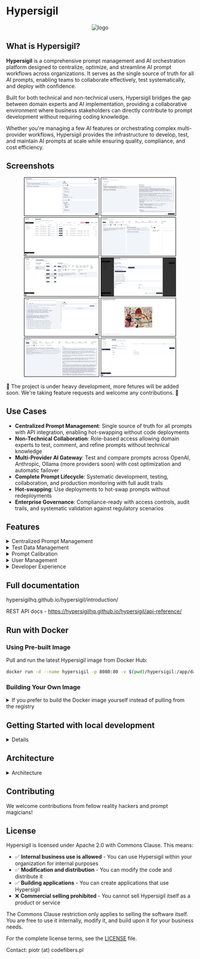 # Hypersigil

<p align="center">
<img width="116" height="114" alt="logo" src="https://github.com/user-attachments/assets/929a4eee-e990-4f65-ba0e-aee2384924f7" />
</p>

## What is Hypersigil?

**Hypersigil** is a comprehensive prompt management and AI orchestration platform designed to centralize, optimize, and streamline AI prompt workflows across organizations. It serves as the single source of truth for all AI prompts, enabling teams to collaborate effectively, test systematically, and deploy with confidence.

Built for both technical and non-technical users, Hypersigil bridges the gap between domain experts and AI implementation, providing a collaborative environment where business stakeholders can directly contribute to prompt development without requiring coding knowledge. 

Whether you're managing a few AI features or orchestrating complex multi-provider workflows, Hypersigil provides the infrastructure to develop, test, and maintain AI prompts at scale while ensuring quality, compliance, and cost efficiency.

## Screenshots
<p align="center">
<a href="docs/images/prompt-view.png" target="_blank"><img width="200" alt="Prompt view" src="docs/images/min/prompt-view.png" style="border:1px solid black; margin:0px;"/></a>
<a href="docs/images/prompt-calibration.png" target="_blank"><img width="200" alt="Settings" src="docs/images/min/prompt-calibration.png" style="border:1px solid black; margin: 0px;" /></a>
<a href="docs/images/execution-list.png" target="_blank"><img width="200" alt="Settings" src="docs/images/min/execution-list.png" style="border:1px solid black; margin: 0px;" /></a>
<a href="docs/images/execution-details.png" target="_blank"><img width="200" alt="Settings" src="docs/images/min/execution-details.png" style="border:1px solid black; margin: 0px;" /></a>
<a href="docs/images/execution-bundles.png" target="_blank"><img width="200" alt="Settings" src="docs/images/min/execution-bundles.png" style="border:1px solid black; margin: 0px;" /></a>
<a href="docs/images/schedule-execution.png" target="_blank"><img width="200" alt="Settings" src="docs/images/min/schedule-execution.png" style="border:1px solid black; margin: 0px;" /></a>
<a href="docs/images/art-crit-prompt.png" target="_blank"><img width="200" alt="Settings" src="docs/images/min/art-crit-prompt.png" style="border:1px solid black; margin: 0px;" /></a>
<a href="docs/images/art-crit-file.png" target="_blank"><img width="200" alt="Settings" src="docs/images/min/art-crit-file.png" style="border:1px solid black; margin: 0px;" /></a>
<a href="docs/images/art-crit-execution.png" target="_blank"><img width="200" alt="Settings" src="docs/images/min/art-crit-execution.png" style="border:1px solid black; margin: 0px;" /></a>
<a href="docs/images/settings.png" target="_blank"><img width="200" alt="Settings" src="docs/images/min/settings.png" style="border:1px solid black; margin: 0px;" /></a>
</p>

🚧 The project is under heavy development, more fetures will be added soon. We're taking feature requests and welcome any contributions. 🚧


## Use Cases

- **Centralized Prompt Management**: Single source of truth for all prompts with API integration, enabling hot-swapping without code deployments
- **Non-Technical Collaboration**: Role-based access allowing domain experts to test, comment, and refine prompts without technical knowledge
- **Multi-Provider AI Gateway**: Test and compare prompts across OpenAI, Anthropic, Ollama (more providers soon) with cost optimization and automatic failover
- **Complete Prompt Lifecycle**: Systematic development, testing, collaboration, and production monitoring with full audit trails
- **Hot-swapping**: Use deployments to hot-swap prompts without redeployments
- **Enterprise Governance**: Compliance-ready with access controls, audit trails, and systematic validation against regulatory scenarios

## Features

<details>

<summary>Centralized Prompt Management</summary>

- **Single Source of Truth**: All prompts managed outside codebases
- **Version Control**: Track prompt evolution without Git commits
- **Template Variables**: Dynamic prompts with Mustache templating
- **API Integration**: Hot-swapping prompts without code deployments

<summary>Prompt Execution System</summary>

- **Multi-Provider Support**: Execute prompts across Ollama, OpenAI, Anthropic, and other AI providers
- **Asynchronous Processing**: Background execution with real-time status tracking
- **Provider Health Monitoring**: Automatic failover and health checking
- **Execution Bundles**: Organize and track related prompt executions

</details>

<details>
<summary>Test Data Management</summary>

- **Systematic Testing**: Create test data groups for comprehensive prompt validation
- **Batch Execution**: Run prompts against multiple test cases simultaneously
- **Data Import**: Import test datasets from various formats (csv, markdown, json)
- **Result Analysis**: Compare outcomes across different test scenarios

</details>
<details>
<summary>Prompt Calibration</summary>

- **Intelligent Adjustment**: AI-powered prompt refinement based on execution results
- **Comment System**: Collaborative feedback and analysis of prompt performance
- **Version Control**: Track prompt evolution and performance over time

</details>
<details>
<summary>User Management</summary>

- **Role-Based Access**: Admin, user, and viewer roles with appropriate permissions
- **Invitation System**: Secure user onboarding with invitation links
- **API Key Management**: Centralized management of AI provider credentials
- **Collaborative Workflows**: Team-based prompt development and testing

</details>
<details>
<summary>Developer Experience</summary>

- **RESTful Architecture**: Clean, well-documented API endpoints

</details>

## Full documentation

hypersigilhq.github.io/hypersigil/introduction/

REST API docs - https://hypersigilhq.github.io/hypersigil/api-reference/

## Run with Docker

### Using Pre-built Image

Pull and run the latest Hypersigil image from Docker Hub:

```bash
docker run -d --name hypersigil -p 8080:80 -v $(pwd)/hypersigil:/app/data --init codefibers/hypersigil:latest
```

### Building Your Own Image

<details><summary>If you prefer to build the Docker image yourself instead of pulling from the registry</summary>

### Prerequisites
- Node.js 18+ 
- npm or yarn
- (Optional) Ollama for local AI models

1. **Clone the repository**:
   ```bash
   git clone git@github.com:hypersigilhq/hypersigil.git
   cd hypersigil
   ```

2. **Run the build script**:
   ```bash
   ./build-docker.sh
   ```

   This script will:
   - Build the Vue.js frontend for production
   - Compile the TypeScript backend
   - Create a Docker image tagged as `codefibers/hypersigil:latest`
   - Provide you with ready-to-use run commands

3. **Run your locally built image**:
   ```bash
   # Run on port 8080
   docker run -d --name hypersigil -p 8080:80 -v $(pwd)/backend/.env:/app/.env -v $(pwd)/hypersigil:/app/data --init hypersigil:latest
   ```

### Docker Run Parameters Explained

- `-d`: Run container in detached mode (background)
- `--name hypersigil`: Assign a name to the container for easy management
- `-p 8080:8080`: Map host port 8080 to container port 80 (change first number for different host port)
- `-v $(pwd)/hypersigil:/app/data`: Mount data directory for persistent storage
- `--init`: Use proper init system for signal handling
</details>

## Getting Started with local development
<details><summary>Details</summary>

### Prerequisites
- Node.js 18+ 
- npm or yarn
- (Optional) Ollama for local AI models

### Installation

1. **Clone the repository**
   ```bash
   git clone <repository-url>
   cd hypersigil
   ```

2. **Install backend dependencies**
   ```bash
   cd backend
   npm install
   ```

3. **Install frontend dependencies**
   ```bash
   cd ../ui
   npm install
   ```

4. **Configure environment**
   ```bash
   cd ../backend
   cp .env.example .env
   # Edit .env with your configuration
   ```

5. **Start the development servers**
   
   Backend:
   ```bash
   cd backend
   npm run dev
   ```
   
   Frontend (in a new terminal):
   ```bash
   cd ui
   npm run dev
   ```

6. **Access the application**
   - Frontend: http://localhost:5173
   - Backend API: http://localhost:3000

</details>

## Architecture
<details>
<summary>Architecture</summary>

### Backend
- **Node.js/TypeScript**: Type-safe server implementation
- **Express.js**: RESTful API framework
- **SQLite**: Lightweight, embedded database
- **ts-typed-api**: Type-safe API definitions shared between frontend and backend

### Frontend
- **Vue 3**: Modern reactive framework with Composition API
- **TypeScript**: Full type safety across the application
- **Tailwind CSS**: Utility-first styling framework
- **shadcn/ui**: Beautiful, accessible component library

### AI Providers
- **Ollama**: Local AI model execution
- **OpenAI**: GPT models and embeddings
- **Anthropic**: Advanced reasoning and analysis
- **Extensible**: Plugin system for additional providers
</details>

## Contributing

We welcome contributions from fellow reality hackers and prompt magicians!


## License

Hypersigil is licensed under Apache 2.0 with Commons Clause. This means:

- ✅ **Internal business use is allowed** - You can use Hypersigil within your organization for internal purposes
- ✅ **Modification and distribution** - You can modify the code and distribute it
- ✅ **Building applications** - You can create applications that use Hypersigil
- ❌ **Commercial selling prohibited** - You cannot sell Hypersigil itself as a product or service

The Commons Clause restriction only applies to selling the software itself. You are free to use it internally, modify it, and build upon it for your business needs.

For the complete license terms, see the [LICENSE](LICENSE) file.

Contact: piotr (at) codefibers.pl
